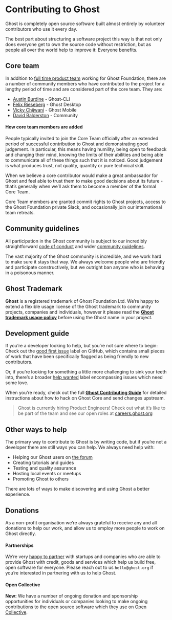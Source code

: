 # Contributing to Ghost

Ghost is completely open source software built almost entirely by volunteer contributors who use it every day.

The best part about structuring a software project this way is that not only does everyone get to own the source code without restriction, but as people all over the world help to improve it: Everyone benefits.

## Core team

In addition to [full time product team](https://ghost.org/about/) working for Ghost Foundation, there are a number of community members who have contributed to the project for a lengthy period of time and are considered part of the core team. They are:

* [Austin Burdine](https://github.com/acburdine) - Ghost-CLI
* [Felix Rieseberg](https://github.com/felixrieseberg) - Ghost Desktop
* [Vicky Chijwani](https://github.com/vickychijwani) - Ghost Mobile
* [David Balderston](https://github.com/dbalders) - Community

#### How core team members are added

People typically invited to join the Core Team officially after an extended period of successful contribution to Ghost and demonstrating good judgement. In particular, this means having humility, being open to feedback and changing their mind, knowing the limits of their abilities and being able to communicate all of these things such that it is noticed. Good judgement is what produces trust, not quality, quantity or pure technical skill.

When we believe a core contributor would make a great ambassador for Ghost and feel able to trust them to make good decisions about its future - that’s generally when we’ll ask them to become a member of the formal Core Team.

Core Team members are granted commit rights to Ghost projects, access to the Ghost Foundation private Slack, and occasionally join our international team retreats.

## Community guidelines

All participation in the Ghost community is subject to our incredibly straightforward [code of conduct](https://ghost.org/conduct/) and wider [community guidelines](https://forum.ghost.org/t/faq-guidelines/5).

The vast majority of the Ghost community is incredible, and we work hard to make sure it stays that way. We always welcome people who are friendly and participate constructively, but we outright ban anyone who is behaving in a poisonous manner.

## Ghost Trademark

**Ghost** is a registered trademark of Ghost Foundation Ltd. We’re happy to extend a flexible usage license of the Ghost trademark to community projects, companies and individuals, however it please read the **[Ghost trademark usage policy](https://ghost.org/trademark/)** before using the Ghost name in your project.

## Development guide

If you’re a developer looking to help, but you’re not sure where to begin: Check out the [good first issue](https://github.com/TryGhost/Ghost/labels/good%20first%20issue) label on GitHub, which contains small pieces of work that have been specifically flagged as being friendly to new contributors.

Or, if you’re looking for something a little more challenging to sink your teeth into, there’s a broader [help wanted](https://github.com/TryGhost/Ghost/labels/help%20wanted) label encompassing issues which need some love.

When you’re ready, check out the full **[Ghost Contributing Guide](https://github.com/TryGhost/Ghost/blob/main/.github/CONTRIBUTING.md)** for detailed instructions about how to hack on Ghost Core and send changes upstream.

> Ghost is currently hiring Product Engineers! Check out what it’s like to be part of the team and see our open roles at [careers.ghost.org](https://careers.ghost.org/)

## Other ways to help

The primary way to contribute to Ghost is by writing code, but if you’re not a developer there are still ways you can help. We always need help with:

* Helping our Ghost users on [the forum](https://forum.ghost.org/)
* Creating tutorials and guides
* Testing and quality assurance
* Hosting local events or meetups
* Promoting Ghost to others

There are lots of ways to make discovering and using Ghost a better experience.

## Donations

As a non-profit organisation we’re always grateful to receive any and all donations to help our work, and allow us to employ more people to work on Ghost directly.

#### Partnerships

We’re very [happy to partner](https://ghost.org/partners/) with startups and companies who are able to provide Ghost with credit, goods and services which help us build free, open software for everyone. Please reach out to us `hello@ghost.org` if you’re interested in partnering with us to help Ghost.

#### Open Collective

**New:** We have a number of ongoing donation and sponsorship opportunities for individuals or companies looking to make ongoing contributions to the open source software which they use on [Open Collective](https://opencollective.com/ghost).
